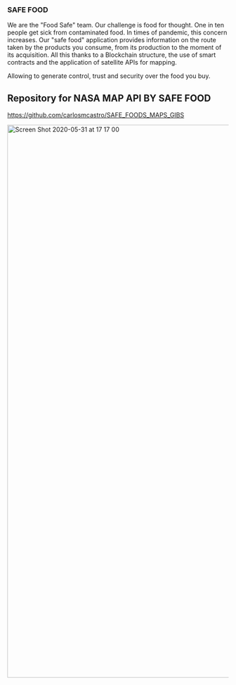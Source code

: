 ### SAFE FOOD

We are the "Food Safe" team.
Our challenge is food for thought.
One in ten people get sick from contaminated food.
In times of pandemic, this concern increases.
Our "safe food" application provides information on the route taken by the products you consume,
from its production to the moment of its acquisition.
All this thanks to a Blockchain structure, the use of smart contracts and the application of satellite APIs for mapping.

Allowing to generate control, trust and security over the food you buy.

## Repository for NASA MAP API BY SAFE FOOD

https://github.com/carlosmcastro/SAFE_FOODS_MAPS_GIBS

<img width="1259" alt="Screen Shot 2020-05-31 at 17 17 00" src="https://user-images.githubusercontent.com/16469325/83364397-b660a480-a366-11ea-88ee-570d9d9f2634.png">

